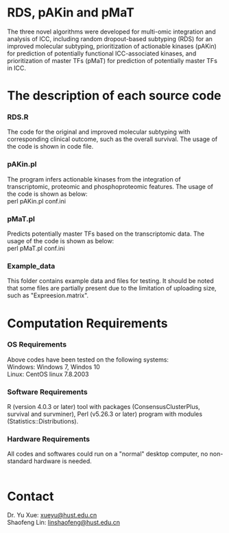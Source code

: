 # RDS, pAKin and pMaT
The three novel algorithms were developed for multi-omic integration and analysis of ICC, including random dropout-based subtyping (RDS) for an improved molecular subtyping, prioritization of actionable kinases (pAKin) for prediction of potentially functional ICC-associated kinases, and prioritization of master TFs (pMaT) for prediction of potentially master TFs in ICC.
<br>

# The description of each source code
### RDS.R
The code for the original and improved molecular subtyping with corresponding clinical outcome, such as the overall survival. The usage of the code is shown in code file.
<br>

### pAKin.pl
The program infers actionable kinases from the integration of transcriptomic, proteomic and phosphoproteomic features. The usage of the code is shown as below: <br>
perl pAKin.pl conf.ini
<br>

### pMaT.pl
Predicts potentially master TFs based on the transcriptomic data. The usage of the code is shown as below: <br>
perl pMaT.pl conf.ini
<br>

### Example_data
This folder contains example data and files for testing. It should be noted that some files are partially present due to the limitation of uploading size, such as "Expreesion.matrix".

# Computation Requirements
### OS Requirements
Above codes have been tested on the following systems: <br>
Windows: Windows 7, Windos 10<br>
Linux: CentOS linux 7.8.2003

### Software Requirements
R (version 4.0.3 or later) tool with packages (ConsensusClusterPlus, survival and survminer), Perl (v5.26.3 or later) program with modules (Statistics::Distributions).

### Hardware Requirements
All codes and softwares could run on a "normal" desktop computer, no non-standard hardware is needed.<br>
<br>

# Contact
Dr. Yu Xue: xueyu@hust.edu.cn<br>
Shaofeng Lin: linshaofeng@hust.edu.cn


